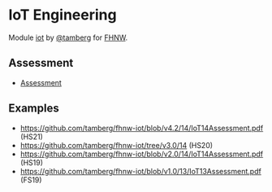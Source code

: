 # IoT Engineering
Module [iot](https://www.fhnw.ch/de/studium/module/9280188) by [@tamberg](https://twitter.com/tamberg) for [FHNW](https://www.fhnw.ch/).

## Assessment
- [Assessment](IoT14Assessment.pdf)

## Examples
- https://github.com/tamberg/fhnw-iot/blob/v4.2/14/IoT14Assessment.pdf (HS21)
- https://github.com/tamberg/fhnw-iot/tree/v3.0/14 (HS20)
- https://github.com/tamberg/fhnw-iot/blob/v2.0/14/IoT14Assessment.pdf (HS19)
- https://github.com/tamberg/fhnw-iot/blob/v1.0/13/IoT13Assessment.pdf (FS19)
